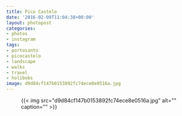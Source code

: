 ```yaml
---
title: Pico Castelo
date: '2016-02-09T11:04:38+00:00'
layout: photopost
categories:
- photos
- instagram
tags:
- portosanto
- picocastelo
- landscape
- walks
- travel
- holibobs
image: d9d84cf147b0153892fc74ece8e0516a.jpg
---
```


<figure class="photo photo--square">
  {{< img src="d9d84cf147b0153892fc74ece8e0516a.jpg" alt="" caption="" >}}

</figure>




